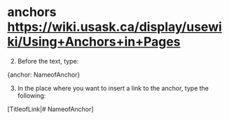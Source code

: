 # anchors https://wiki.usask.ca/display/usewiki/Using+Anchors+in+Pages

2. Before the text, type:

{anchor: NameofAnchor}

3. In the place where you want to insert a link to the anchor, type the following:

[TitleofLink|# NameofAnchor]
